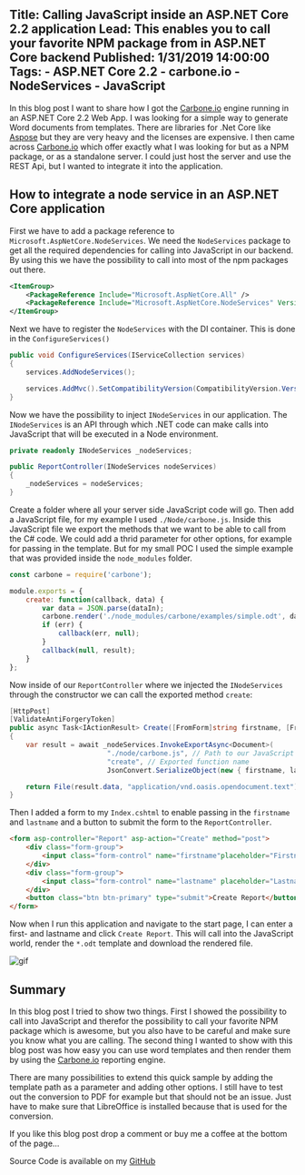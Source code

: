 Title: Calling JavaScript inside an ASP.NET Core 2.2 application
Lead: This enables you to call your favorite NPM package from in ASP.NET Core backend
Published: 1/31/2019 14:00:00
Tags:
    - ASP.NET Core 2.2
    - carbone.io
    - NodeServices
    - JavaScript
---

In this blog post I want to share how I got the [Carbone.io](https://carbone.io) engine running in an ASP.NET Core 2.2 Web App. I was looking for a simple way to generate Word documents from templates. There are libraries for .Net Core like [Aspose](https://aspose.com) but they are very heavy and the licenses are expensive. I then came across [Carbone.io](https://carbone.io) which offer exactly what I was looking for but as a NPM package, or as a standalone server. I could just host the server and use the REST Api, but I wanted to integrate it into the application.

## How to integrate a node service in an ASP.NET Core application

First we have to add a package reference to `Microsoft.AspNetCore.NodeServices`. We need the `NodeServices` package to get all the required dependencies for calling into JavaScript in our backend. By using this we have the possibility to call into most of the npm packages out there.

```xml
<ItemGroup>
    <PackageReference Include="Microsoft.AspNetCore.All" />
    <PackageReference Include="Microsoft.AspNetCore.NodeServices" Version="2.2.0" />
</ItemGroup>
```

Next we have to register the `NodeServices` with the DI container. This is done in the `ConfigureServices()`

```csharp
public void ConfigureServices(IServiceCollection services)
{
    services.AddNodeServices();

    services.AddMvc().SetCompatibilityVersion(CompatibilityVersion.Version_2_2);
}
```

Now we have the possibility to inject `INodeServices` in our application. The `INodeServices` is an API through which .NET code can make calls into JavaScript that will be executed in a Node environment.

```csharp
private readonly INodeServices _nodeServices;

public ReportController(INodeServices nodeServices)
{
    _nodeServices = nodeServices;
}
```

Create a folder where all your server side JavaScript code will go. Then add a JavaScript file, for my example I used `./Node/carbone.js`. Inside this JavaScript file we export the methods that we want to be able to call from the C# code. We could add a thrid parameter for other options, for example for passing in the template. But for my small POC I used the simple example that was provided inside the `node_modules` folder.

```JavaScript
const carbone = require('carbone');

module.exports = {
    create: function(callback, data) {
        var data = JSON.parse(dataIn);
        carbone.render('./node_modules/carbone/examples/simple.odt', data, function (err, result) {
        if (err) {
            callback(err, null);
        }
        callback(null, result);
    }
};
```

Now inside of our `ReportController` where we injected the `INodeServices` through the constructor we can call the exported method `create`:

```csharp
[HttpPost]
[ValidateAntiForgeryToken]
public async Task<IActionResult> Create([FromForm]string firstname, [FromForm]string lastname)
{
    var result = await _nodeServices.InvokeExportAsync<Document>(
                        "./node/carbone.js", // Path to our JavaScript file
                        "create", // Exported function name
                        JsonConvert.SerializeObject(new { firstname, lastname })); // Arguments, in this case a json string

    return File(result.data, "application/vnd.oasis.opendocument.text");
}
```

Then I added a form to my `Index.cshtml` to enable passing in the `firstname` and `lastname` and a button to submit the form to the `ReportController`.

```html
<form asp-controller="Report" asp-action="Create" method="post">
    <div class="form-group">
        <input class="form-control" name="firstname"placeholder="Firstname" autocomplete="false" />
    </div>
    <div class="form-group">
        <input class="form-control" name="lastname" placeholder="Lastname" autocomplete="false" />
    </div>
    <button class="btn btn-primary" type="submit">Create Report</button>
</form>
```

Now when I run this application and navigate to the start page, I can enter a first- and lastname and click `Create Report`. This will call into the JavaScript world, render the `*.odt` template and download the rendered file.

![gif](/posts/images/carbone.gif)

## Summary

In this blog post I tried to show two things. First I showed the possibility to call into JavaScript and therefor the possibility to call your favorite NPM package which is awesome, but you also have to be careful and make sure you know what you are calling. The second thing I wanted to show with this blog post was how easy you can use word templates and then render them by using the [Carbone.io](https://carbone.io) reporting engine.

There are many possibilities to extend this quick sample by adding the template path as a parameter and adding other options. I still have to test out the conversion to PDF for example but that should not be an issue. Just have to make sure that LibreOffice is installed because that is used for the conversion.

If you like this blog post drop a comment or buy me a coffee at the bottom of the page...

Source Code is available on my [GitHub](https://github.com/Franklin89/AspNetCoreNodeServices)
